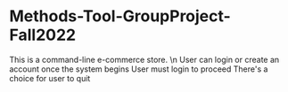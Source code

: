 # Methods-Tool-GroupProject-Fall2022



This is a command-line e-commerce store. \n
User can login or create an account once the system begins
User must login to proceed
There's a choice for user to quit 
